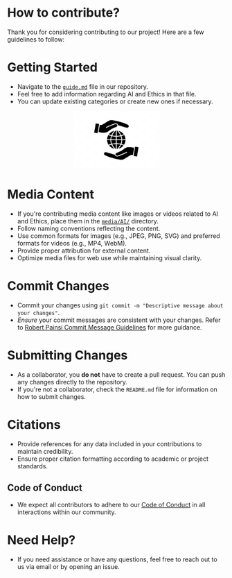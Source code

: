 # How to contribute?
Thank you for considering contributing to our project! Here are a few guidelines to follow:

# Getting Started
- Navigate to the [`guide.md`](./guide.md) file in our repository.
- Feel free to add information regarding AI and Ethics in that file.
- You can update existing categories or create new ones if necessary.
  
<p align="center">
  <img width="200" src="media/green-living/contribution.jpg" alt="">
</p>

# Media Content
- If you're contributing media content like images or videos related to AI and Ethics, place them in the [`media/AI/`](media/AI/) directory.
- Follow naming conventions reflecting the content.
- Use common formats for images (e.g., JPEG, PNG, SVG) and preferred formats for videos (e.g., MP4, WebM).
- Provide proper attribution for external content.
- Optimize media files for web use while maintaining visual clarity.

# Commit Changes 
- Commit your changes using `git commit -m "Descriptive message about your changes"`.
- *Ensure* your commit messages are consistent with your changes. Refer to [Robert Painsi Commit Message Guidelines](https://gist.github.com/robertpainsi/b632364184e70900af4ab688decf6f53) for more guidance.

# Submitting Changes
- As a collaborator, you **do not** have to create a pull request. You can push any changes directly to the repository.
- If you're not a collaborator, check the `README.md` file for information on how to submit changes.

# Citations 
- Provide references for any data included in your contributions to maintain credibility.
- Ensure proper citation formatting according to academic or project standards.

## Code of Conduct
- We expect all contributors to adhere to our [Code of Conduct](./CODE_OF_CONDUCT.md) in all interactions within our community.

# Need Help?
- If you need assistance or have any questions, feel free to reach out to us via email or by opening an issue.
